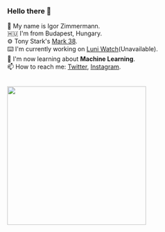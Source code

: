 ### Hello there 👋

👨 My name is Igor Zimmermann.  
🇭🇺 I'm from Budapest, Hungary.  
⚙️ Tony Stark's [Mark 38](https://marvelcinematicuniverse.fandom.com/wiki/Iron_Man_Armor:_Mark_XXXVIII).  
⌨️ I'm currently working on [Luni Watch](http://188.6.124.146:3030)(Unavailable).  
🌱 I'm now learning about **Machine Learning**.  
📫 How to reach me: [Twitter](https://twitter.com/PaprKing01), [Instagram](https://instagram.com/igorzimmermann01).

<br>
<img src="https://i.giphy.com/Wn74RUT0vjnoU98Hnt.gif" height="320px" width="320px">

<!--
**IgorZimmermann/IgorZimmermann** is a ✨ _special_ ✨ repository because its `README.md` (this file) appears on your GitHub profile.
-->
